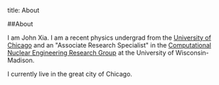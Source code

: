 title: About

##About

I am John Xia. I am a recent physics undergrad from the
[University of Chicago](http://www.uchicago.edu) and an "Associate Research
Specialist" in the
[Computational Nuclear Engineering Research Group](http://cnerg.github.io/) at
the University of Wisconsin-Madison.

I currently live in the great city of Chicago.
